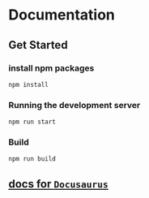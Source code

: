 # Documentation

## Get Started

### install npm packages

```
npm install
```

### Running the development server

```
npm run start
```

### Build

```
npm run build
```

## [**docs for `Docusaurus`**](https://docusaurus.io/docs/category/guidess)
